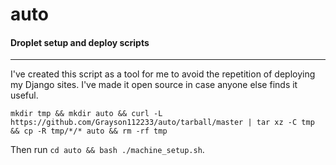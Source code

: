 # auto
#### Droplet setup and deploy scripts
---

I've created this script as a tool for me to avoid the repetition of deploying my Django sites. I've made it open source in case anyone else finds it useful.

```
mkdir tmp && mkdir auto && curl -L https://github.com/Grayson112233/auto/tarball/master | tar xz -C tmp && cp -R tmp/*/* auto && rm -rf tmp
```

Then run `cd auto && bash ./machine_setup.sh`.
